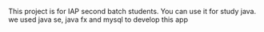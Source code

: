 This project is for IAP second batch students. You can use it for study java.
we used java se, java fx and mysql to develop this app